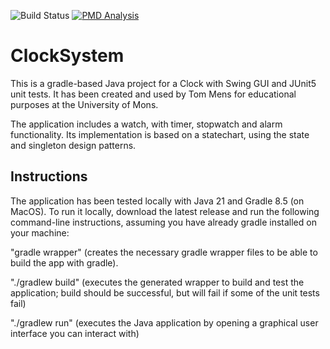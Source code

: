 ![Build Status](https://github.com/LemaireEmilien/ClockSystem_LE/actions/workflows/gradle.yml/badge.svg)
[![PMD Analysis](https://github.com/LemaireEmilien/ClockSystem_LE/actions/workflows/PMDAnalysis.yml/badge.svg)](https://github.com/LemaireEmilien/ClockSystem_LE/actions/workflows/PMDAnalysis.yml)

# ClockSystem

This is a gradle-based Java project for a Clock with Swing GUI and JUnit5 unit tests. It has been created and used by Tom Mens for educational purposes at the University of Mons.

The application includes a watch, with timer, stopwatch and alarm functionality.
Its implementation is based on a statechart, using the state and singleton design patterns.


## Instructions

The application has been tested locally with Java 21 and Gradle 8.5 (on MacOS). To run it locally, download the latest release and run the following command-line instructions, assuming you have already gradle installed on your machine:

"gradle wrapper" (creates the necessary gradle wrapper files to be able to build the app with gradle).

"./gradlew build" (executes the generated wrapper to build and test the application; build should be successful, but will fail if some of the unit tests fail)

"./gradlew run" (executes the Java application by opening a graphical user interface you can interact with)
